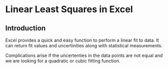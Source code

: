 # Linear Least Squares in Excel

## Introduction

Excel provides a quick and easy function to perform a linear fit to data. It can return fit values and uncertinities along with statistical measurements.

Complications arise if the uncertenties in the data points are not equal and we are looking for a quadratic or cubic fitting function.
